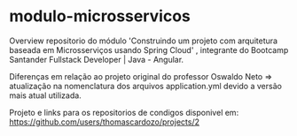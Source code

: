 # modulo-microsservicos
Overview repositorio do módulo 'Construindo um projeto com arquitetura baseada em Microsserviços usando Spring Cloud' , integrante do Bootcamp Santander Fullstack Developer
 | Java - Angular.
 
 Diferenças em relação ao projeto original do professor Oswaldo Neto => atualização na nomenclatura dos arquivos application.yml devido a versão mais atual utilizada.
 
 Projeto e links para os repositorios de condigos disponivel em: https://github.com/users/thomascardozo/projects/2

